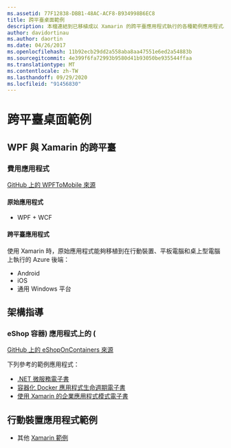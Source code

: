 ```yaml
---
ms.assetid: 77F12838-DBB1-48AC-ACF8-B934998B6EC8
title: 跨平臺桌面範例
description: 本檔連結到已移植成以 Xamarin 的跨平臺應用程式執行的各種範例應用程式。
author: davidortinau
ms.author: daortin
ms.date: 04/26/2017
ms.openlocfilehash: 11b92ecb29dd2a558aba8aa47551e6ed2a54883b
ms.sourcegitcommit: 4e399f6fa72993b9580d41b93050be935544ffaa
ms.translationtype: MT
ms.contentlocale: zh-TW
ms.lasthandoff: 09/29/2020
ms.locfileid: "91456830"
---
```

# <a name="cross-platform-desktop-samples"></a>跨平臺桌面範例

## <a name="wpf-to-cross-platform-with-xamarinforms"></a>WPF 與 Xamarin 的跨平臺

### <a name="expenses-app"></a>費用應用程式

[GitHub 上的 WPFToMobile 來源](https://github.com/nishanil/WPFToMobile)

#### <a name="original-app"></a>原始應用程式

* WPF + WCF

#### <a name="cross-platform-apps"></a>跨平臺應用程式

使用 Xamarin 時，原始應用程式能夠移植到在行動裝置、平板電腦和桌上型電腦上執行的 Azure 後端：

* Android
* iOS
* 通用 Windows 平台

## <a name="architecture-guidance"></a>架構指導

### <a name="eshop-on-containers-app"></a>eShop 容器) 應用程式上的 (

[GitHub 上的 eShopOnContainers 來源](https://github.com/dotnet-architecture/eShopOnContainers)

下列參考的範例應用程式：

* [.NET 微服務電子書](https://aka.ms/microservicesebook)
* [容器化 Docker 應用程式生命週期電子書](https://aka.ms/dockerlifecycleebook)
* [使用 Xamarin 的企業應用程式模式電子書](~/xamarin-forms/enterprise-application-patterns/index.md)

## <a name="mobile-app-samples"></a>行動裝置應用程式範例

* 其他 [Xamarin 範例](/samples/browse/?products=xamarin)